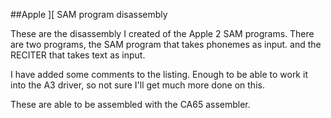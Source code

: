 ##Apple ][ SAM program disassembly

These are the disassembly I created of the Apple 2 SAM programs. There are two programs, the SAM program that takes phonemes as input. and the RECITER that takes text as input.

I have added some comments to the listing. Enough to be able to work it into the A3 driver, so not sure I'll get much more done on this.

These are able to be assembled with the CA65 assembler.
